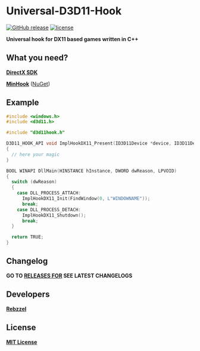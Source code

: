 # Universal-D3D11-Hook
[![GitHub release](https://img.shields.io/github/release/rebzzel/Universal-D3D11-Hook.svg)](https://github.com/Rebzzel/Universal-D3D11-Hook/releases)
[![license](https://img.shields.io/github/license/rebzzel/Universal-D3D11-Hook.svg)](https://github.com/Rebzzel/Universal-D3D11-Hook/blob/master/LICENSE)

**Universal hook for DX11 based games written in C++**
## What you need?
[**DirectX SDK**](https://www.microsoft.com/en-us/download/details.aspx?id=6812)

[**MinHook**](https://github.com/TsudaKageyu/minhook) ([NuGet](https://www.nuget.org/packages/minhook/))

## Example
```C++
#include <windows.h>
#include <d3d11.h>

#include "d3d11hook.h"

D3D11_HOOK_API void ImplHookDX11_Present(ID3D11Device *device, ID3D11DeviceContext *ctx, IDXGISwapChain *swap_chain)
{
  // here your magic
}

BOOL WINAPI DllMain(HINSTANCE hInstance, DWORD dwReason, LPVOID)
{
  switch (dwReason)
  {
    case DLL_PROCESS_ATTACH:
      ImplHookDX11_Init(FindWindow(0, L"WINDOWNAME"));
      break;
    case DLL_PROCESS_DETACH:
      ImplHookDX11_Shutdown();
      break;
  }

  return TRUE;
}

```
## Changelog
**GO TO [RELEASES FOR](https://github.com/Rebzzel/Universal-D3D11-Hook/releases) SEE LATEST CHANGELOGS**

## Developers
[**Rebzzel**](https://github.com/Rebzzel)

## License
[**MIT License**](https://github.com/Rebzzel/Universal-D3D11-Hook/blob/master/LICENSE)
